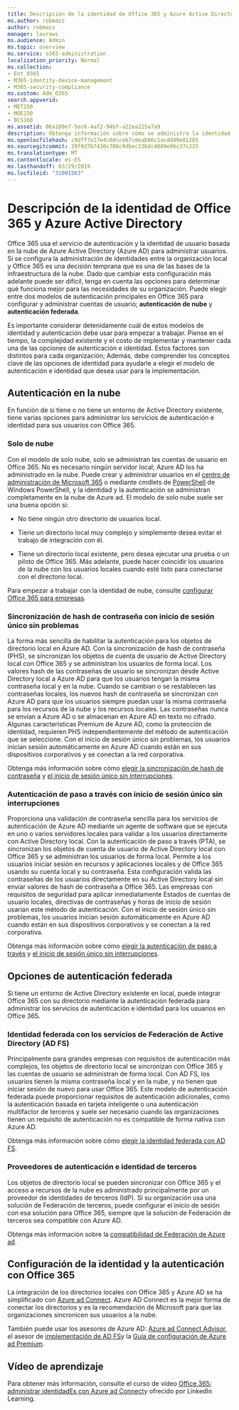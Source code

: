 ```yaml
---
title: Descripción de la identidad de Office 365 y Azure Active Directory
ms.author: robmazz
author: robmazz
manager: laurawi
ms.audience: Admin
ms.topic: overview
ms.service: o365-administration
localization_priority: Normal
ms.collection:
- Ent_O365
- M365-identity-device-management
- M365-security-compliance
ms.custom: Adm_O365
search.appverid:
- MET150
- MOE150
- BCS160
ms.assetid: 06a189e7-5ec6-4af2-94bf-a22ea225a7a9
description: Obtenga información sobre cómo se administra la identidad del usuario en Office 365.
ms.openlocfilehash: c9dff7e17e4c0dcceb7cdeab86c1acdd40e01205
ms.sourcegitcommit: 29f937b7430c708c9dbec23bdc4089e86c37c225
ms.translationtype: MT
ms.contentlocale: es-ES
ms.lasthandoff: 03/29/2019
ms.locfileid: "31001563"
---
```

# <a name="understanding-office-365-identity-and-azure-active-directory"></a>Descripción de la identidad de Office 365 y Azure Active Directory

Office 365 usa el servicio de autenticación y la identidad de usuario basada en la nube de Azure Active Directory (Azure AD) para administrar usuarios. Si se configura la administración de identidades entre la organización local y Office 365 es una decisión temprana que es una de las bases de la infraestructura de la nube. Dado que cambiar esta configuración más adelante puede ser difícil, tenga en cuenta las opciones para determinar qué funciona mejor para las necesidades de su organización. Puede elegir entre dos modelos de autenticación principales en Office 365 para configurar y administrar cuentas de usuario; **autenticación de nube** y **autenticación federada**.
  
Es importante considerar detenidamente cuál de estos modelos de identidad y autenticación debe usar para empezar a trabajar. Piense en el tiempo, la complejidad existente y el costo de implementar y mantener cada una de las opciones de autenticación e identidad. Estos factores son distintos para cada organización; Además, debe comprender los conceptos clave de las opciones de identidad para ayudarle a elegir el modelo de autenticación e identidad que desea usar para la implementación.
  
## <a name="cloud-authentication"></a>Autenticación en la nube

En función de si tiene o no tiene un entorno de Active Directory existente, tiene varias opciones para administrar los servicios de autenticación e identidad para sus usuarios con Office 365.
  
### <a name="cloud-only"></a>Solo de nube

Con el modelo de solo nube, solo se administran las cuentas de usuario en Office 365. No es necesario ningún servidor local; Azure AD los ha administrado en la nube. Puede crear y administrar usuarios en el [centro de administración de Microsoft 365](https://admin.microsoft.com) o mediante cmdlets de [PowerShell](https://docs.microsoft.com/office365/enterprise/powershell/manage-office-365-with-office-365-powershell) de Windows PowerShell, y la identidad y la autenticación se administran completamente en la nube de Azure ad. El modelo de solo nube suele ser una buena opción si: 
  
- No tiene ningún otro directorio de usuarios local.
    
- Tiene un directorio local muy complejo y simplemente desea evitar el trabajo de integración con él.
    
- Tiene un directorio local existente, pero desea ejecutar una prueba o un piloto de Office 365. Más adelante, puede hacer coincidir los usuarios de la nube con los usuarios locales cuando esté listo para conectarse con el directorio local.
    
Para empezar a trabajar con la identidad de nube, consulte [configurar Office 365 para empresas](https://support.office.com/article/6a3a29a0-e616-4713-99d1-15eda62d04fa).
  
### <a name="password-hash-sync-with-seamless-single-sign-on"></a>Sincronización de hash de contraseña con inicio de sesión único sin problemas

La forma más sencilla de habilitar la autenticación para los objetos de directorio local en Azure AD. Con la sincronización de hash de contraseña (PHS), se sincronizan los objetos de cuenta de usuario de Active Directory local con Office 365 y se administran los usuarios de forma local. Los valores hash de las contraseñas de usuario se sincronizan desde Active Directory local a Azure AD para que los usuarios tengan la misma contraseña local y en la nube. Cuando se cambian o se restablecen las contraseñas locales, los nuevos hash de contraseña se sincronizan con Azure AD para que los usuarios siempre puedan usar la misma contraseña para los recursos de la nube y los recursos locales. Las contraseñas nunca se envían a Azure AD o se almacenan en Azure AD en texto no cifrado. Algunas características Premium de Azure AD, como la protección de identidad, requieren PHS independientemente del método de autenticación que se seleccione. Con el inicio de sesión único sin problemas, los usuarios inician sesión automáticamente en Azure AD cuando están en sus dispositivos corporativos y se conectan a la red corporativa.
  
Obtenga más información sobre cómo [elegir la sincronización de hash de contraseña](https://docs.microsoft.com/azure/security/azure-ad-choose-authn) y [el inicio de sesión único sin interrupciones](https://docs.microsoft.com/azure/active-directory/connect/active-directory-aadconnect-sso).
  
### <a name="pass-through-authentication-with-seamless-single-sign-on"></a>Autenticación de paso a través con inicio de sesión único sin interrupciones

Proporciona una validación de contraseña sencilla para los servicios de autenticación de Azure AD mediante un agente de software que se ejecuta en uno o varios servidores locales para validar a los usuarios directamente con Active Directory local. Con la autenticación de paso a través (PTA), se sincronizan los objetos de cuenta de usuario de Active Directory local con Office 365 y se administran los usuarios de forma local. Permite a los usuarios iniciar sesión en recursos y aplicaciones locales y de Office 365 usando su cuenta local y su contraseña. Esta configuración valida las contraseñas de los usuarios directamente en su Active Directory local sin enviar valores de hash de contraseña a Office 365. Las empresas con requisitos de seguridad para aplicar inmediatamente Estados de cuentas de usuario locales, directivas de contraseñas y horas de inicio de sesión usarían este método de autenticación. Con el inicio de sesión único sin problemas, los usuarios inician sesión automáticamente en Azure AD cuando están en sus dispositivos corporativos y se conectan a la red corporativa.
  
Obtenga más información sobre cómo [elegir la autenticación de paso a través](https://docs.microsoft.com/azure/security/azure-ad-choose-authn) y [el inicio de sesión único sin interrupciones](https://docs.microsoft.com/azure/active-directory/connect/active-directory-aadconnect-sso).
  
## <a name="federated-authentication-options"></a>Opciones de autenticación federada

Si tiene un entorno de Active Directory existente en local, puede integrar Office 365 con su directorio mediante la autenticación federada para administrar los servicios de autenticación e identidad para los usuarios en Office 365.
  
### <a name="federated-identity-with-active-directory-federation-services-ad-fs"></a>Identidad federada con los servicios de Federación de Active Directory (AD FS)

Principalmente para grandes empresas con requisitos de autenticación más complejos, los objetos de directorio local se sincronizan con Office 365 y las cuentas de usuario se administran de forma local. Con AD FS, los usuarios tienen la misma contraseña local y en la nube, y no tienen que iniciar sesión de nuevo para usar Office 365. Este modelo de autenticación federada puede proporcionar requisitos de autenticación adicionales, como la autenticación basada en tarjeta inteligente o una autenticación multifactor de terceros y suele ser necesario cuando las organizaciones tienen un requisito de autenticación no es compatible de forma nativa con Azure AD.
  
Obtenga más información sobre cómo [elegir la identidad federada con AD FS](https://docs.microsoft.com/azure/security/azure-ad-choose-authn).
  
### <a name="third-party-authentication-and-identity-providers"></a>Proveedores de autenticación e identidad de terceros

Los objetos de directorio local se pueden sincronizar con Office 365 y el acceso a recursos de la nube es administrado principalmente por un proveedor de identidades de terceros (IdP). Si su organización usa una solución de Federación de terceros, puede configurar el inicio de sesión con esa solución para Office 365, siempre que la solución de Federación de terceros sea compatible con Azure AD.
  
Obtenga más información sobre la [compatibilidad de Federación de Azure ad](https://docs.microsoft.com/azure/active-directory/connect/active-directory-aadconnect-federation-compatibility).
  
## <a name="configuring-identity-and-authentication-with-office-365"></a>Configuración de la identidad y la autenticación con Office 365

La integración de los directorios locales con Office 365 y Azure AD se ha simplificado con [Azure ad Connect](https://docs.microsoft.com/azure/active-directory/connect/active-directory-aadconnect). Azure AD Connect es la mejor forma de conectar los directorios y es la recomendación de Microsoft para que las organizaciones sincronicen sus usuarios a la nube.
  
También puede usar los asesores de Azure AD: [Azure ad Connect Advisor](https://aka.ms/aadconnectpwsync), el asesor de [implementación de AD FS](https://aka.ms/adfsguidance)y la [Guía de configuración de Azure ad Premium](https://aka.ms/aadpguidance).
  
## <a name="video-training"></a>Vídeo de aprendizaje

Para obtener más información, consulte el curso de vídeo [Office 365: administrar identidadEs con Azure ad Connect](https://support.office.com/article/90991a1d-c0ab-479a-b413-35c9706f6fed.aspx)y ofrecido por LinkedIn Learning.
